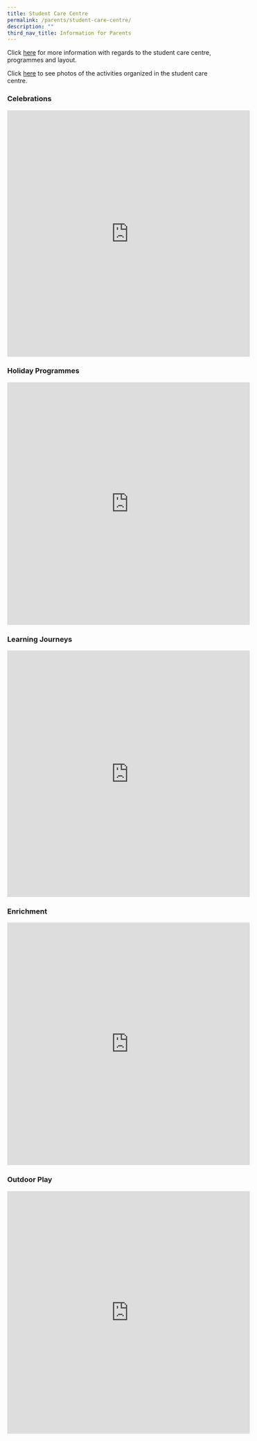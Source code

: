 ```yaml
---
title: Student Care Centre
permalink: /parents/student-care-centre/
description: ""
third_nav_title: Information for Parents
---
```



Click&nbsp;[here](https://westgrovepri.moe.edu.sg/qql/slot/u179/Parents/Student%20Care%20Center/WGSCC-presentation-slides-2018.pdf)&nbsp;for more information with regards to the student care centre, programmes and layout.  

  

Click&nbsp;[here](https://westgrovepri.moe.edu.sg/others/events/student-care-center-jan-apr-2016)&nbsp;to see photos of the activities organized in the student care centre.

### Celebrations

<iframe allowfullscreen="true" height="569" width="560" frameborder="0" src="https://docs.google.com/presentation/d/e/2PACX-1vRfbdu1a74otgKi5nplA9FNa17gIBxZ-1sW9ocAq-F3h7awTQXB4l8_UYRsyGfHASAlofFmIPKloxA8/embed?start=true&amp;loop=true&amp;delayms=3000"></iframe>

### Holiday Programmes


<iframe allowfullscreen="true" height="560" width="560" frameborder="0" src="https://docs.google.com/presentation/d/e/2PACX-1vSMyNXccpcvu_LWdapk1uKSaQqU3k_j1JAUNneKnpPw-td-fs1eZegniMJh_l8GQAjYvVwWdz8oMl0v/embed?start=true&amp;loop=true&amp;delayms=3000"></iframe>


### Learning Journeys

<iframe allowfullscreen="true" height="569" width="560" frameborder="0" src="https://docs.google.com/presentation/d/e/2PACX-1vRP-LDiw-EDPGl0BimjoBe6ZJMXu-_0nFPadvGxHwxSOtahTgHOxsWd8UwvXTfXyHNOTYt3wir68A5r/embed?start=true&amp;loop=true&amp;delayms=3000"></iframe>

### Enrichment

<iframe allowfullscreen="true" height="560" width="560" frameborder="0" src="https://docs.google.com/presentation/d/e/2PACX-1vTt-352UnMX5fe-Pscdbu2VONL5zBnkbC4DdUSLtJAbDXky1Q4azzCxMfvJS5Je8MhW_P51pyMWx5NJ/embed?start=true&amp;loop=true&amp;delayms=3000"></iframe>

### Outdoor Play

<iframe allowfullscreen="true" height="560" width="560" frameborder="0" src="https://docs.google.com/presentation/d/e/2PACX-1vT-8Uh1avJIpr1hvwXCGKc2bt6uxDvFCq8TiJmaFxqTmeuk8oPWbsNnKf3Xp2u4vD6OKKHDEaeguFR_/embed?start=true&amp;loop=true&amp;delayms=3000"></iframe>